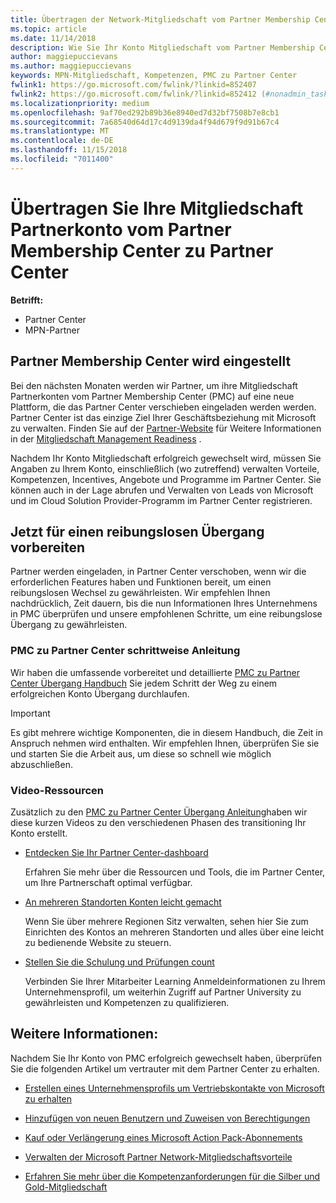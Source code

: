 ```yaml
---
title: Übertragen der Network-Mitgliedschaft vom Partner Membership Center zu Partner Center
ms.topic: article
ms.date: 11/14/2018
description: Wie Sie Ihr Konto Mitgliedschaft vom Partner Membership Center zu Partner Center übertragen.
author: maggiepuccievans
ms.author: maggiepuccievans
keywords: MPN-Mitgliedschaft, Kompetenzen, PMC zu Partner Center
fwlink1: https://go.microsoft.com/fwlink/?linkid=852407
fwlink2: https://go.microsoft.com/fwlink/?linkid=852412 (#nonadmin_tasks)
ms.localizationpriority: medium
ms.openlocfilehash: 9af70ed292b89b36e8940ed7d32bf7508b7e8cb1
ms.sourcegitcommit: 7a68540d64d17c4d9139da4f94d679f9d91b67c4
ms.translationtype: MT
ms.contentlocale: de-DE
ms.lasthandoff: 11/15/2018
ms.locfileid: "7011400"
---
```

# <a name="transition-your-partner-membership-account-from-partner-membership-center-to-partner-center"></a>Übertragen Sie Ihre Mitgliedschaft Partnerkonto vom Partner Membership Center zu Partner Center

**Betrifft:**

- Partner Center
- MPN-Partner

## <a name="partner-membership-center-being-retired"></a>Partner Membership Center wird eingestellt

Bei den nächsten Monaten werden wir Partner, um ihre Mitgliedschaft Partnerkonten vom Partner Membership Center (PMC) auf eine neue Plattform, die das Partner Center verschieben eingeladen werden werden. Partner Center ist das einzige Ziel Ihrer Geschäftsbeziehung mit Microsoft zu verwalten. Finden Sie auf der [Partner-Website](https://partner.microsoft.com/commercial) für Weitere Informationen in der [Mitgliedschaft Management Readiness](https://partner.microsoft.com/support/partner-center-help) .

Nachdem Ihr Konto Mitgliedschaft erfolgreich gewechselt wird, müssen Sie Angaben zu Ihrem Konto, einschließlich (wo zutreffend) verwalten Vorteile, Kompetenzen, Incentives, Angebote und Programme im Partner Center. Sie können auch in der Lage abrufen und Verwalten von Leads von Microsoft und im Cloud Solution Provider-Programm im Partner Center registrieren.

## <a name="prepare-now-for-a-smooth-transition"></a>Jetzt für einen reibungslosen Übergang vorbereiten

Partner werden eingeladen, in Partner Center verschoben, wenn wir die erforderlichen Features haben und Funktionen bereit, um einen reibungslosen Wechsel zu gewährleisten. Wir empfehlen Ihnen nachdrücklich, Zeit dauern, bis die nun Informationen Ihres Unternehmens in PMC überprüfen und unsere empfohlenen Schritte, um eine reibungslose Übergang zu gewährleisten.

### <a name="pmc-to-partner-center-step-by-step-guide"></a>PMC zu Partner Center schrittweise Anleitung

Wir haben die umfassende vorbereitet und detaillierte [PMC zu Partner Center Übergang Handbuch](https://assetsprod.microsoft.com/mpn/en-us/membership-account-set-up-guide.pdf) Sie jedem Schritt der Weg zu einem erfolgreichen Konto Übergang durchlaufen.

>[!IMPORTANT]
>Es gibt mehrere wichtige Komponenten, die in diesem Handbuch, die Zeit in Anspruch nehmen wird enthalten. Wir empfehlen Ihnen, überprüfen Sie sie und starten Sie die Arbeit aus, um diese so schnell wie möglich abzuschließen.

### <a name="video-resources"></a>Video-Ressourcen

Zusätzlich zu den [PMC zu Partner Center Übergang Anleitung](https://assetsprod.microsoft.com/mpn/en-us/membership-account-set-up-guide.pdf)haben wir diese kurzen Videos zu den verschiedenen Phasen des transitioning Ihr Konto erstellt. 

- [Entdecken Sie Ihr Partner Center-dashboard](https://partner.microsoft.com/support/partner-center-help)
 
  Erfahren Sie mehr über die Ressourcen und Tools, die im Partner Center, um Ihre Partnerschaft optimal verfügbar.

- [An mehreren Standorten Konten leicht gemacht](https://partner.microsoft.com/support/partner-center-help)
 
  Wenn Sie über mehrere Regionen Sitz verwalten, sehen hier Sie zum Einrichten des Kontos an mehreren Standorten und alles über eine leicht zu bedienende Website zu steuern.

- [Stellen Sie die Schulung und Prüfungen count](https://partner.microsoft.com/support/partner-center-help)

  Verbinden Sie Ihrer Mitarbeiter Learning Anmeldeinformationen zu Ihrem Unternehmensprofil, um weiterhin Zugriff auf Partner University zu gewährleisten und Kompetenzen zu qualifizieren.

## <a name="see-also"></a>Weitere Informationen:

Nachdem Sie Ihr Konto von PMC erfolgreich gewechselt haben, überprüfen Sie die folgenden Artikel um vertrauter mit dem Partner Center zu erhalten.

-   [Erstellen eines Unternehmensprofils um Vertriebskontakte von Microsoft zu erhalten](create-a-marketing-profile.md)

-   [Hinzufügen von neuen Benutzern und Zuweisen von Berechtigungen](create-user-accounts-and-set-permissions.md)

-   [Kauf oder Verlängerung eines Microsoft Action Pack-Abonnements](mpn-get-action-pack.md)

-   [Verwalten der Microsoft Partner Network-Mitgliedschaftsvorteile](manage-your-partner-network-benefits.md)

-   [Erfahren Sie mehr über die Kompetenzanforderungen für die Silber und Gold-Mitgliedschaft](https://partner.microsoft.com/membership/competencies)





